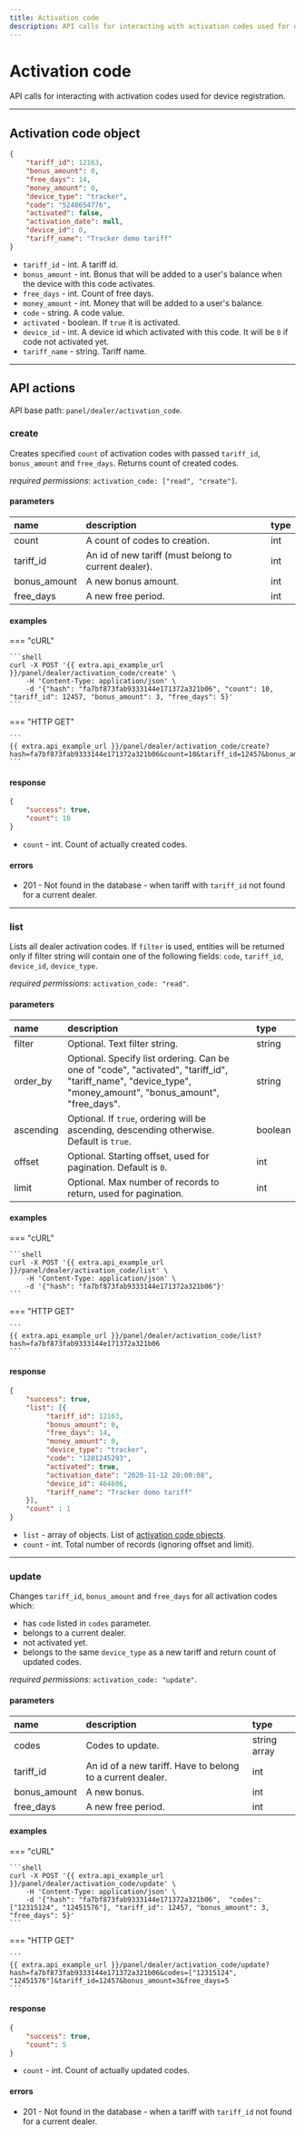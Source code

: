 ```yaml
---
title: Activation code
description: API calls for interacting with activation codes used for device registration.
---
```


# Activation code

API calls for interacting with activation codes used for device registration.

***

## Activation code object

```json
{
    "tariff_id": 12163,
    "bonus_amount": 0,
    "free_days": 14,
    "money_amount": 0,
    "device_type": "tracker",
    "code": "5248654776",
    "activated": false,
    "activation_date": null,
    "device_id": 0,
    "tariff_name": "Tracker demo tariff"
}
```

* `tariff_id` - int. A tariff id.
* `bonus_amount` - int. Bonus that will be added to a user's balance when the device with this code activates.
* `free_days` - int. Count of free days.
* `money_amount` - int. Money that will be added to a user's balance.
* `code` - string. A code value.
* `activated` - boolean. If `true` it is activated.
* `device_id` - int. A device id which activated with this code. It will be `0` if code not activated yet.
* `tariff_name` - string. Tariff name.

***

## API actions

API base path: `panel/dealer/activation_code`.

### create

Creates specified `count` of activation codes with passed `tariff_id`, `bonus_amount` and `free_days`. Returns count of 
created codes.

*required permissions*: `activation_code: ["read", "create"]`.

#### parameters

| name | description | type|
| :------ | :------ | :----- |
| count | A count of codes to creation. | int |
| tariff_id | An id of new tariff (must belong to current dealer). | int |
| bonus_amount | A new bonus amount. | int |
| free_days | A new free period. | int |

#### examples

=== "cURL"

    ```shell
    curl -X POST '{{ extra.api_example_url }}/panel/dealer/activation_code/create' \
        -H 'Content-Type: application/json' \ 
        -d '{"hash": "fa7bf873fab9333144e171372a321b06", "count": 10, "tariff_id": 12457, "bonus_amount": 3, "free_days": 5}'
    ```
    
=== "HTTP GET"

    ```
    {{ extra.api_example_url }}/panel/dealer/activation_code/create?hash=fa7bf873fab9333144e171372a321b06&count=10&tariff_id=12457&bonus_amount=3&free_days=5
    ```

#### response

```json
{
    "success": true,
    "count": 10
}
```

* `count` - int. Count of actually created codes.

#### errors

* 201 - Not found in the database - when tariff with `tariff_id` not found for a current dealer.

***

### list

Lists all dealer activation codes. If `filter` is used, entities will be returned only if filter string will contain one 
of the following fields: `code`, `tariff_id`, `device_id`, `device_type`. 

*required permissions*: `activation_code: "read"`.

#### parameters

| name | description | type|
| :------ | :------ | :----- |
| filter | Optional. Text filter string. | string |
| order_by | Optional. Specify list ordering. Can be one of "code", "activated", "tariff_id", "tariff_name", "device_type", "money_amount", "bonus_amount", "free_days". | string |
| ascending | Optional. If `true`, ordering will be ascending, descending otherwise. Default is `true`. | boolean |
| offset | Optional. Starting offset, used for pagination. Default is `0`. | int |
| limit | Optional. Max number of records to return, used for pagination. | int |

#### examples

=== "cURL"

    ```shell
    curl -X POST '{{ extra.api_example_url }}/panel/dealer/activation_code/list' \
        -H 'Content-Type: application/json' \ 
        -d '{"hash": "fa7bf873fab9333144e171372a321b06"}'
    ```

=== "HTTP GET"

    ```
    {{ extra.api_example_url }}/panel/dealer/activation_code/list?hash=fa7bf873fab9333144e171372a321b06
    ```

#### response

```json
{
    "success": true,
    "list": [{
         "tariff_id": 12163,
         "bonus_amount": 0,
         "free_days": 14,
         "money_amount": 0,
         "device_type": "tracker",
         "code": "1201245293",
         "activated": true,
         "activation_date": "2020-11-12 20:00:08",
         "device_id": 464606,
         "tariff_name": "Tracker demo tariff"
    }],
    "count" : 1
}
```

* `list` - array of objects. List of [activation code objects](#activation-code-object).
* `count` - int. Total number of records (ignoring offset and limit).

***

### update

Changes `tariff_id`, `bonus_amount` and `free_days` for all activation codes which:
* has `code` listed in `codes` parameter.
* belongs to a current dealer.
* not activated yet.
* belongs to the same `device_type` as a new tariff and return count of updated codes.

*required permissions*: `activation_code: "update"`.

#### parameters

| name | description | type|
| :------ | :------ | :----- |
| codes | Codes to update. | string array |
| tariff_id | An id of a new tariff. Have to belong to a current dealer. | int |
| bonus_amount | A new bonus. | int |
| free_days | A new free period. | int |

#### examples

=== "cURL"

    ```shell
    curl -X POST '{{ extra.api_example_url }}/panel/dealer/activation_code/update' \
        -H 'Content-Type: application/json' \ 
        -d '{"hash": "fa7bf873fab9333144e171372a321b06",  "codes": ["12315124", "12451576"], "tariff_id": 12457, "bonus_amount": 3, "free_days": 5}'
    ```

=== "HTTP GET"

    ```
    {{ extra.api_example_url }}/panel/dealer/activation_code/update?hash=fa7bf873fab9333144e171372a321b06&codes=["12315124", "12451576"]&tariff_id=12457&bonus_amount=3&free_days=5
    ```

#### response

```json
{
    "success": true,
    "count": 5
}
```

* `count` - int. Count of actually updated codes.

#### errors

* 201 - Not found in the database - when a tariff with `tariff_id` not found for a current dealer.